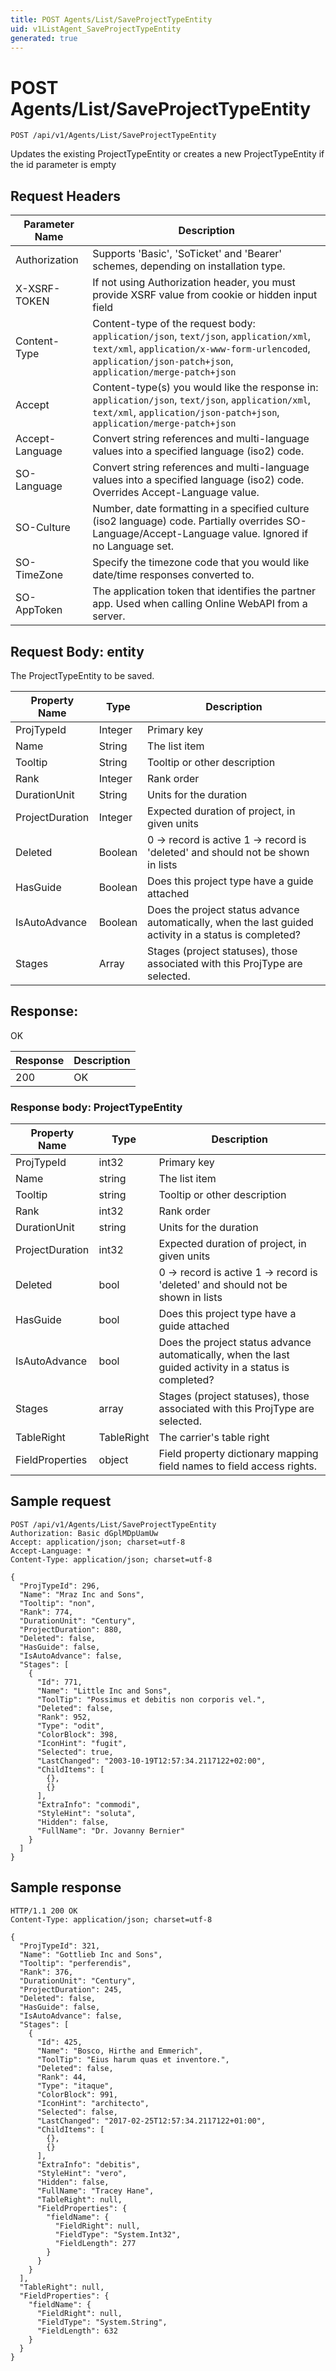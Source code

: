 ```yaml
---
title: POST Agents/List/SaveProjectTypeEntity
uid: v1ListAgent_SaveProjectTypeEntity
generated: true
---
```


# POST Agents/List/SaveProjectTypeEntity

```http
POST /api/v1/Agents/List/SaveProjectTypeEntity
```

Updates the existing ProjectTypeEntity or creates a new ProjectTypeEntity if the id parameter is empty








## Request Headers

| Parameter Name | Description |
|----------------|-------------|
| Authorization  | Supports 'Basic', 'SoTicket' and 'Bearer' schemes, depending on installation type. |
| X-XSRF-TOKEN   | If not using Authorization header, you must provide XSRF value from cookie or hidden input field |
| Content-Type | Content-type of the request body: `application/json`, `text/json`, `application/xml`, `text/xml`, `application/x-www-form-urlencoded`, `application/json-patch+json`, `application/merge-patch+json` |
| Accept         | Content-type(s) you would like the response in: `application/json`, `text/json`, `application/xml`, `text/xml`, `application/json-patch+json`, `application/merge-patch+json` |
| Accept-Language | Convert string references and multi-language values into a specified language (iso2) code. |
| SO-Language | Convert string references and multi-language values into a specified language (iso2) code. Overrides Accept-Language value. |
| SO-Culture | Number, date formatting in a specified culture (iso2 language) code. Partially overrides SO-Language/Accept-Language value. Ignored if no Language set. |
| SO-TimeZone | Specify the timezone code that you would like date/time responses converted to. |
| SO-AppToken | The application token that identifies the partner app. Used when calling Online WebAPI from a server. |

## Request Body: entity 

The ProjectTypeEntity to be saved. 

| Property Name | Type |  Description |
|----------------|------|--------------|
| ProjTypeId | Integer | Primary key |
| Name | String | The list item |
| Tooltip | String | Tooltip or other description |
| Rank | Integer | Rank order |
| DurationUnit | String | Units for the duration |
| ProjectDuration | Integer | Expected duration of project, in given units |
| Deleted | Boolean | 0 -&gt; record is active 1 -&gt; record is 'deleted' and should not be shown in lists |
| HasGuide | Boolean | Does this project type have a guide attached |
| IsAutoAdvance | Boolean | Does the project status advance automatically, when the last guided activity in a status is completed? |
| Stages | Array | Stages (project statuses), those associated with this ProjType are selected. |

## Response:

OK

| Response | Description |
|----------------|-------------|
| 200 | OK |

### Response body: ProjectTypeEntity

| Property Name | Type |  Description |
|----------------|------|--------------|
| ProjTypeId | int32 | Primary key |
| Name | string | The list item |
| Tooltip | string | Tooltip or other description |
| Rank | int32 | Rank order |
| DurationUnit | string | Units for the duration |
| ProjectDuration | int32 | Expected duration of project, in given units |
| Deleted | bool | 0 -&gt; record is active 1 -&gt; record is 'deleted' and should not be shown in lists |
| HasGuide | bool | Does this project type have a guide attached |
| IsAutoAdvance | bool | Does the project status advance automatically, when the last guided activity in a status is completed? |
| Stages | array | Stages (project statuses), those associated with this ProjType are selected. |
| TableRight | TableRight | The carrier's table right |
| FieldProperties | object | Field property dictionary mapping field names to field access rights. |

## Sample request

```http!
POST /api/v1/Agents/List/SaveProjectTypeEntity
Authorization: Basic dGplMDpUamUw
Accept: application/json; charset=utf-8
Accept-Language: *
Content-Type: application/json; charset=utf-8

{
  "ProjTypeId": 296,
  "Name": "Mraz Inc and Sons",
  "Tooltip": "non",
  "Rank": 774,
  "DurationUnit": "Century",
  "ProjectDuration": 880,
  "Deleted": false,
  "HasGuide": false,
  "IsAutoAdvance": false,
  "Stages": [
    {
      "Id": 771,
      "Name": "Little Inc and Sons",
      "ToolTip": "Possimus et debitis non corporis vel.",
      "Deleted": false,
      "Rank": 952,
      "Type": "odit",
      "ColorBlock": 398,
      "IconHint": "fugit",
      "Selected": true,
      "LastChanged": "2003-10-19T12:57:34.2117122+02:00",
      "ChildItems": [
        {},
        {}
      ],
      "ExtraInfo": "commodi",
      "StyleHint": "soluta",
      "Hidden": false,
      "FullName": "Dr. Jovanny Bernier"
    }
  ]
}
```

## Sample response

```http_
HTTP/1.1 200 OK
Content-Type: application/json; charset=utf-8

{
  "ProjTypeId": 321,
  "Name": "Gottlieb Inc and Sons",
  "Tooltip": "perferendis",
  "Rank": 376,
  "DurationUnit": "Century",
  "ProjectDuration": 245,
  "Deleted": false,
  "HasGuide": false,
  "IsAutoAdvance": false,
  "Stages": [
    {
      "Id": 425,
      "Name": "Bosco, Hirthe and Emmerich",
      "ToolTip": "Eius harum quas et inventore.",
      "Deleted": false,
      "Rank": 44,
      "Type": "itaque",
      "ColorBlock": 991,
      "IconHint": "architecto",
      "Selected": false,
      "LastChanged": "2017-02-25T12:57:34.2117122+01:00",
      "ChildItems": [
        {},
        {}
      ],
      "ExtraInfo": "debitis",
      "StyleHint": "vero",
      "Hidden": false,
      "FullName": "Tracey Hane",
      "TableRight": null,
      "FieldProperties": {
        "fieldName": {
          "FieldRight": null,
          "FieldType": "System.Int32",
          "FieldLength": 277
        }
      }
    }
  ],
  "TableRight": null,
  "FieldProperties": {
    "fieldName": {
      "FieldRight": null,
      "FieldType": "System.String",
      "FieldLength": 632
    }
  }
}
```